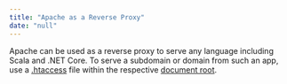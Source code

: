 ```yaml
---
title: "Apache as a Reverse Proxy"
date: "null"
---
```


Apache can be used as a reverse proxy to serve any language including Scala and .NET Core. To serve a subdomain or domain from such an app, use a [.htaccess](https://kb.apiscp.com/guides/htaccess-guide/) file within the respective [document root](https://kb.apiscp.com/web-content/where-is-site-content-served-from/).
